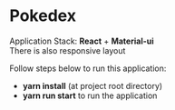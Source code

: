 <h1>Pokedex</h1>

Application Stack:
<b>React</b> + <b>Material-ui</b></br>
There is also responsive layout

Follow steps below to run this application:
<ul>
  <li><b>yarn install</b> (at project root directory)</li>
  <li><b>yarn run start</b> to run the application</li>
</ul>
